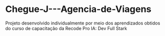 # Chegue-J---Agencia-de-Viagens
Projeto desenvolvido individualmente por meio dos aprendizados obtidos do curso de capacitação da Recode Pro IA: Dev Full Stark
